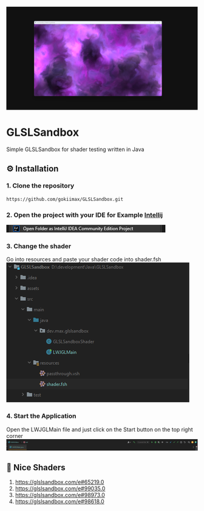 ![preview](./assets/image.png)

# GLSLSandbox
Simple GLSLSandbox for shader testing written in Java

## ⚙️ Installation

### 1. Clone the repository
```bash
https://github.com/gokiimax/GLSLSandbox.git
```

### 2. Open the project with your IDE for Example [Intellij](https://www.youtube.com/watch?v=okgZ_0ZoRh4)
![open](./assets/open.png)

### 3. Change the shader
Go into resources and paste your shader code into shader.fsh
![change](./assets/change_shader.png)

### 4. Start the Application
Open the LWJGLMain file and just click on the Start button on the top right corner
![start](./assets/start.png)

## 🐲 Nice Shaders
1. https://glslsandbox.com/e#65219.0
2. https://glslsandbox.com/e#99035.0
3. https://glslsandbox.com/e#98973.0
4. https://glslsandbox.com/e#98618.0